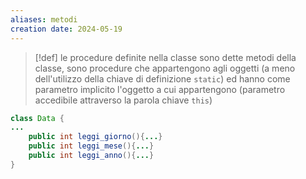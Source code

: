 ```yaml
---
aliases: metodi
creation date: 2024-05-19
---
```


>[!def]
>le procedure definite nella classe sono dette metodi della classe, sono procedure che appartengono agli oggetti (a meno dell'utilizzo della chiave di definizione `static`) ed hanno come parametro implicito l'oggetto a cui appartengono (parametro accedibile attraverso la parola chiave `this`)

```java
class Data {
...
	public int leggi_giorno(){...}
	public int leggi_mese(){...}
	public int leggi_anno(){...}
}
```
